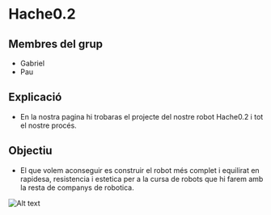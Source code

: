 # Hache0.2

## Membres del grup
- Gabriel
- Pau

## Explicació
- En la nostra pagina hi trobaras el projecte del nostre robot Hache0.2 i tot el nostre procés.
  
## Objectiu
- El que volem aconseguir es construir el robot més complet i equilirat en rapidesa, resistencia i estetica per a la cursa de robots que hi farem amb la resta de companys de robotica.

![Alt text](chrome-extension://oemmndcbldboiebfnladdacbdfmadadm/https://mail-attachment.googleusercontent.com/attachment/u/0/?ui=2&ik=a1c6d519cf&attid=0.1&permmsgid=msg-f:1783899337706940431&th=18c1aeff0313a80f&view=att&disp=inline&saddbat=ANGjdJ9hlyKaCWuA2XjKCX9pCbqFxDX1d0l9rL2adUNvamMU466Xd19UBZR67d38UAXbCFuS9c7NvQkTDGC7oIseyszVZ2xTe_nSNeB2NCuey0AWdfN6P-ZVHv_bE6otpojBE9NLVq03yH_ETS1Kbz7OVfGZAoGGlK7qkfMt10kic4W4IUX0p9Nug3DARZjciopiR5TnPB6xsTDszZ7oFl3iBVgvoJh_XMhELBtU8EgY-ytpvVvREMES4DjMG1xul21SIFAbUkLYwUSx20bWX0wZ3hoSXPxL7pK6v4J56QV_Xe-Z60XGZOq_6Qw4MOa8pmDVRnLRrZeWkRFDEiU1lChNKc0bYEMWyeqJ4PHGwzn3NldTUM2fgM-cZvVWA-FbxuYKN6CvO-090V0OlGZiev3WOXQpDtqe4kp5Qw3uH-iOg8O6iMBRZ-BfqeRZQ246ZOcWKw2uY2Sw0rJZCUj9TJWhNDPupFdODvX87Cq4JqDsRzkyCC6N_eZpYfkeN7q2uyrQuwvfedw4TKpglC-dXGUL6iHAVrCztrFhYjXmqzmImc-HtTFPxTXAR35YKnElVo20kldcvimZegASNeWt6d__rkNVh--fmaOySe1u4hEBifvocBNXmFp6iAu398fCVKQTS8-Y_8Y1pajiy9_AmYQh8XX0nF40a_LkyWQMImgb5dUNTODZcw6WuWsbkl_mkttFTRT9dourlys8O1D4ciAi4mQjeOXzICNaKdyFKtv0bl6Ag2CaInJo4_aFv4iUgB9a5wGVdxRbvoZzLSTaJT2N97DTpdHEhhWKmoRPS3bZhnZSMXDY2arJ_4L6Jho1HKADgqdRxjT5PiG3LfnBwfuWX4tL3gsAImV6yRnX8QDpX2iUl3rlR_ubDmuAQo3EMBTV6n6k2ZcsTGGe8PoiH-w4BHm8kiuUNZkXXD7C6AhEtp_zUM40yDESTaM9-N-ofx4zR9HynliwbKWBsYFJPf4vsbox3__Qt407NglJz_BSsnJiczEMl49RyeFxNOE "Esbós")
